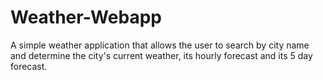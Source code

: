 # Weather-Webapp
A simple weather application that allows the user to search by city name and determine the city's current weather, its hourly forecast and its 5 day forecast.
